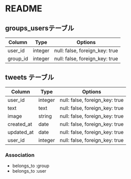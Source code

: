 # README

## groups_usersテーブル

|Column|Type|Options|
|------|----|-------|
|user_id|integer|null: false, foreign_key: true|
|group_id|integer|null: false, foreign_key: true|

##  tweets テーブル
|Column|Type|Options|
|------|----|-------|
|user_id|integer|null: false, foreign_key: true|
|text|text|null: false, foreign_key: true|
|image|string|null: false, foreign_key: true|
|created_at|date|null: false, foreign_key: true|
|updated_at|date|null: false, foreign_key: true|
|user_id|integer|null: false, foreign_key: true|

### Association
- belongs_to :group
- belongs_to :user